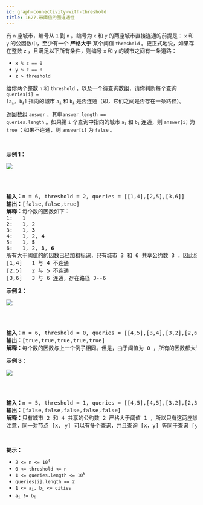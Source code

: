```yaml
---
id: graph-connectivity-with-threshold
title: 1627.带阈值的图连通性
---
```

有 <code>n</code> 座城市，编号从 <code>1</code> 到 <code>n</code> 。编号为 <code>x</code> 和 <code>y</code> 的两座城市直接连通的前提是： <code>x</code> 和 <code>y</code> 的公因数中，至少有一个 **严格大于** 某个阈值 <code>threshold</code> 。更正式地说，如果存在整数 <code>z</code> ，且满足以下所有条件，则编号 <code>x</code> 和 <code>y</code> 的城市之间有一条道路：


- <code>x % z == 0</code>
- <code>y % z == 0</code>
- <code>z &gt; threshold</code>

给你两个整数 <code>n</code> 和 <code>threshold</code> ，以及一个待查询数组，请你判断每个查询<code> queries[i] = [a<sub>i</sub>, b<sub>i</sub>]</code> 指向的城市 <code>a<sub>i</sub></code> 和 <code>b<sub>i</sub></code> 是否连通（即，它们之间是否存在一条路径）。

返回数组 <code>answer</code> ，其中<code>answer.length == queries.length</code> 。如果第 <code>i</code> 个查询中指向的城市 <code>a<sub>i</sub></code> 和 <code>b<sub>i</sub></code> 连通，则 <code>answer[i]</code> 为 <code>true</code> ；如果不连通，则 <code>answer[i]</code> 为 <code>false</code> 。

 

**示例 1：**

![](https://assets.leetcode-cn.com/aliyun-lc-upload/uploads/2020/10/18/ex1.jpg)

 


<pre><br/><strong>输入：</strong>n = 6, threshold = 2, queries = [[1,4],[2,5],[3,6]]<br/><strong>输出：</strong>[false,false,true]<br/><strong>解释：</strong>每个数的因数如下：<br/>1:   1<br/>2:   1, 2<br/>3:   1, <strong>3</strong><br/>4:   1, 2, <strong>4</strong><br/>5:   1, <strong>5</strong><br/>6:   1, 2, <strong>3</strong>, <strong>6</strong><br/>所有大于阈值的的因数已经加粗标识，只有城市 3 和 6 共享公约数 3 ，因此结果是： <br/>[1,4]   1 与 4 不连通<br/>[2,5]   2 与 5 不连通<br/>[3,6]   3 与 6 连通，存在路径 3--6<br/></pre>

**示例 2：**

![](https://assets.leetcode-cn.com/aliyun-lc-upload/uploads/2020/10/18/tmp.jpg)

 


<pre><br/><strong>输入：</strong>n = 6, threshold = 0, queries = [[4,5],[3,4],[3,2],[2,6],[1,3]]<br/><strong>输出：</strong>[true,true,true,true,true]<br/><strong>解释：</strong>每个数的因数与上一个例子相同。但是，由于阈值为 0 ，所有的因数都大于阈值。因为所有的数字共享公因数 1 ，所以所有的城市都互相连通。<br/></pre>

**示例 3：**

![](https://assets.leetcode-cn.com/aliyun-lc-upload/uploads/2020/10/16/ex3.jpg)

 


<pre><br/><strong>输入：</strong>n = 5, threshold = 1, queries = [[4,5],[4,5],[3,2],[2,3],[3,4]]<br/><strong>输出：</strong>[false,false,false,false,false]<br/><strong>解释：</strong>只有城市 2 和 4 共享的公约数 2 严格大于阈值 1 ，所以只有这两座城市是连通的。<br/>注意，同一对节点 [x, y] 可以有多个查询，并且查询 [x，y] 等同于查询 [y，x] 。<br/></pre>

 

**提示：**


- <code>2 &lt;= n &lt;= 10<sup>4</sup></code>
- <code>0 &lt;= threshold &lt;= n</code>
- <code>1 &lt;= queries.length &lt;= 10<sup>5</sup></code>
- <code>queries[i].length == 2</code>
- <code>1 &lt;= a<sub>i</sub>, b<sub>i</sub> &lt;= cities</code>
- <code>a<sub>i</sub> != b<sub>i</sub></code>
